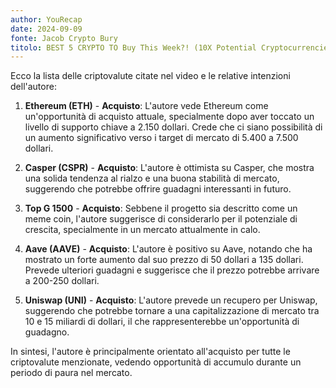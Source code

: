 ```yaml
---
author: YouRecap
date: 2024-09-09
fonte: Jacob Crypto Bury
titolo: BEST 5 CRYPTO TO Buy This Week?! (10X Potential Cryptocurrencies?!)
---
```


Ecco la lista delle criptovalute citate nel video e le relative intenzioni dell'autore:

1. **Ethereum (ETH)** - **Acquisto**: L'autore vede Ethereum come un'opportunità di acquisto attuale, specialmente dopo aver toccato un livello di supporto chiave a 2.150 dollari. Crede che ci siano possibilità di un aumento significativo verso i target di mercato di 5.400 a 7.500 dollari.

2. **Casper (CSPR)** - **Acquisto**: L'autore è ottimista su Casper, che mostra una solida tendenza al rialzo e una buona stabilità di mercato, suggerendo che potrebbe offrire guadagni interessanti in futuro. 

3. **Top G 1500** - **Acquisto**: Sebbene il progetto sia descritto come un meme coin, l'autore suggerisce di considerarlo per il potenziale di crescita, specialmente in un mercato attualmente in calo.

4. **Aave (AAVE)** - **Acquisto**: L'autore è positivo su Aave, notando che ha mostrato un forte aumento dal suo prezzo di 50 dollari a 135 dollari. Prevede ulteriori guadagni e suggerisce che il prezzo potrebbe arrivare a 200-250 dollari.

5. **Uniswap (UNI)** - **Acquisto**: L'autore prevede un recupero per Uniswap, suggerendo che potrebbe tornare a una capitalizzazione di mercato tra 10 e 15 miliardi di dollari, il che rappresenterebbe un'opportunità di guadagno.

In sintesi, l'autore è principalmente orientato all'acquisto per tutte le criptovalute menzionate, vedendo opportunità di accumulo durante un periodo di paura nel mercato.
